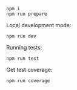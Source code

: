 ```
npm i
npm run prepare
```

Local development mode:

```
npm run dev
```

Running tests:

```
npm run test
```

Get test coverage:

```
npm run coverage
```
